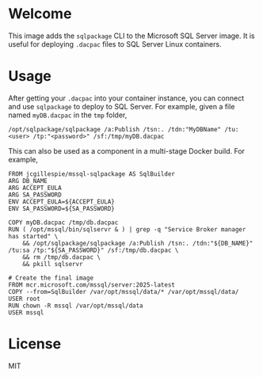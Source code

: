 # Welcome

This image adds the `sqlpackage` CLI to the Microsoft SQL Server image. It is useful for deploying `.dacpac` files to SQL Server Linux containers.

# Usage

After getting your `.dacpac` into your container instance, you can connect and use `sqlpackage` to deploy to SQL Server. For example, given a file named `myDB.dacpac` in the `tmp` folder,

`/opt/sqlpackage/sqlpackage /a:Publish /tsn:. /tdn:"MyDBName" /tu:<user> /tp:"<password>" /sf:/tmp/myDB.dacpac`

This can also be used as a component in a multi-stage Docker build. For example,

```
FROM jcgillespie/mssql-sqlpackage AS SqlBuilder
ARG DB_NAME
ARG ACCEPT_EULA
ARG SA_PASSWORD
ENV ACCEPT_EULA=${ACCEPT_EULA}
ENV SA_PASSWORD=${SA_PASSWORD}

COPY myDB.dacpac /tmp/db.dacpac
RUN ( /opt/mssql/bin/sqlservr & ) | grep -q "Service Broker manager has started" \
    && /opt/sqlpackage/sqlpackage /a:Publish /tsn:. /tdn:"${DB_NAME}" /tu:sa /tp:"${SA_PASSWORD}" /sf:/tmp/db.dacpac \
    && rm /tmp/db.dacpac \
    && pkill sqlservr

# Create the final image
FROM mcr.microsoft.com/mssql/server:2025-latest
COPY --from=SqlBuilder /var/opt/mssql/data/* /var/opt/mssql/data/
USER root
RUN chown -R mssql /var/opt/mssql/data
USER mssql
```

# License

MIT
